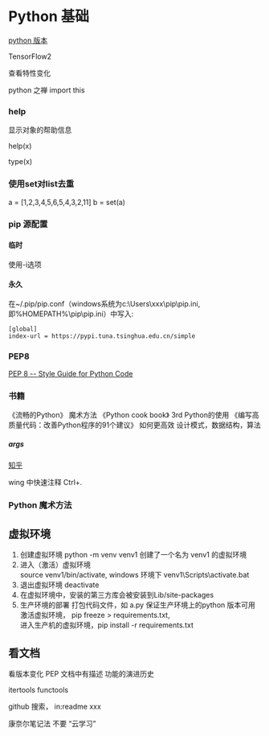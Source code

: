 # Python 基础

[python 版本](https://www.python.org/doc/versions)

TensorFlow2

查看特性变化

python 之禅  import this


### help
显示对象的帮助信息

help(x)

type(x)

### 使用set对list去重
a = [1,2,3,4,5,6,5,4,3,2,11]
b = set(a)

### pip 源配置
#### 临时
使用-i选项

#### 永久
在~/.pip/pip.conf（windows系统为c:\Users\xxx\pip\pip.ini, 即%HOMEPATH%\pip\pip.ini）中写入:
```
[global]
index-url = https://pypi.tuna.tsinghua.edu.cn/simple
```

### PEP8
[PEP 8 -- Style Guide for Python Code](https://www.python.org/dev/peps/pep-0008/)


### 书籍
《流畅的Python》  魔术方法
《Python cook book》 3rd  Python的使用
《编写高质量代码：改善Python程序的91个建议》  如何更高效
设计模式，数据结构，算法

##### args
[知乎](https://zhuanlan.zhihu.com/p/50804195)

wing 中快速注释 Ctrl+.

### Python 魔术方法

## 虚拟环境
1. 创建虚拟环境 
   python -m venv venv1  创建了一个名为 venv1 的虚拟环境  
2. 进入（激活）虚拟环境  
   source venv1/bin/activate, windows 环境下 venv1\Scripts\activate.bat  
3. 退出虚拟环境
   deactivate
4. 在虚拟环境中，安装的第三方库会被安装到Lib/site-packages
5. 生产环境的部署
   打包代码文件，如 a.py
   保证生产环境上的python 版本可用  
   激活虚拟环境， pip freeze > requirements.txt,  
   进入生产机的虚拟环境，pip install -r requirements.txt

## 看文档
看版本变化
PEP 文档中有描述 功能的演进历史

itertools
functools


github 搜索， in:readme  xxx

康奈尔笔记法
不要 “云学习”